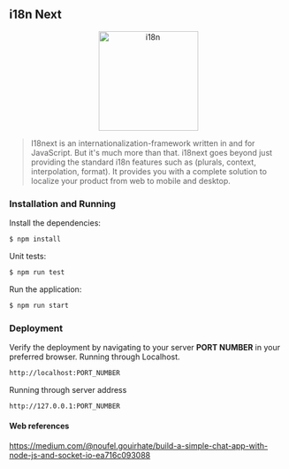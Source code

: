 ## i18n Next
<p align="center">
    <img src="https://encrypted-tbn0.gstatic.com/images?q=tbn:ANd9GcRq3X2q_AD4uuLqvDMKJUdGQaN0PgwobLdScCbr-c4vZwHu42ZM" alt="i18n"  height = "180">
</p>

> I18next is an internationalization-framework written in and for JavaScript. But it's much more than that.
i18next goes beyond just providing the standard i18n features such as (plurals, context, interpolation, format). It provides you with a complete solution to localize your product from web to mobile and desktop.



### Installation and Running

 Install the dependencies:
```sh
$ npm install 
```
 Unit tests:
```sh
$ npm run test
```
Run the application:
```sh
$ npm run start
```

### Deployment 
Verify the deployment by navigating to your server **PORT NUMBER** in your preferred browser.
Running through Localhost.
```sh
http://localhost:PORT_NUMBER
```
Running through server address
```sh
http://127.0.0.1:PORT_NUMBER
```

#### Web references

https://medium.com/@noufel.gouirhate/build-a-simple-chat-app-with-node-js-and-socket-io-ea716c093088




